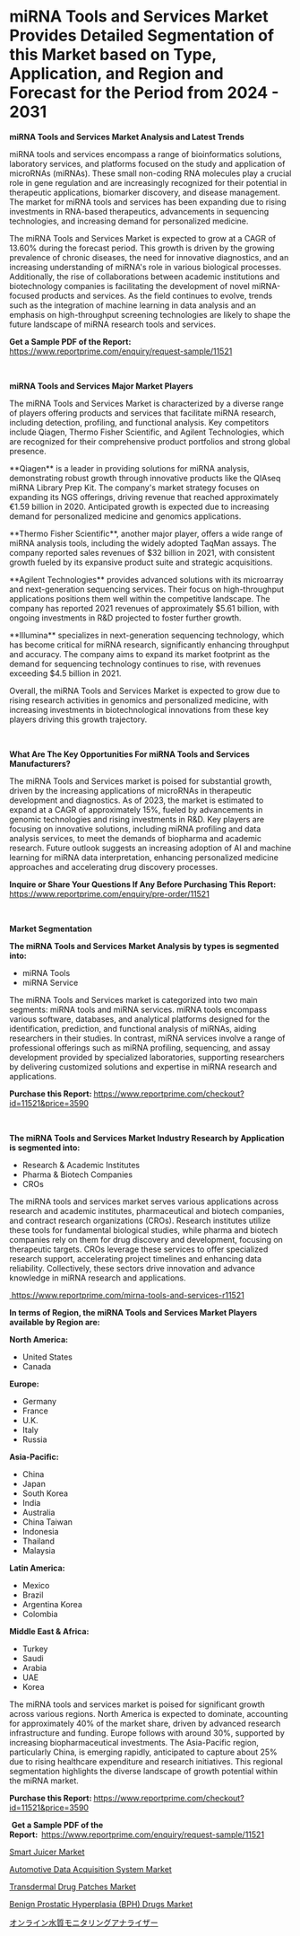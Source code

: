 <p><h1>miRNA Tools and Services Market Provides Detailed Segmentation of this Market based on Type, Application, and Region and Forecast for the Period from 2024 - 2031</h1></p><p><strong>miRNA Tools and Services Market Analysis and Latest Trends</strong></p>
<p><p>miRNA tools and services encompass a range of bioinformatics solutions, laboratory services, and platforms focused on the study and application of microRNAs (miRNAs). These small non-coding RNA molecules play a crucial role in gene regulation and are increasingly recognized for their potential in therapeutic applications, biomarker discovery, and disease management. The market for miRNA tools and services has been expanding due to rising investments in RNA-based therapeutics, advancements in sequencing technologies, and increasing demand for personalized medicine.</p><p>The miRNA Tools and Services Market is expected to grow at a CAGR of 13.60% during the forecast period. This growth is driven by the growing prevalence of chronic diseases, the need for innovative diagnostics, and an increasing understanding of miRNA's role in various biological processes. Additionally, the rise of collaborations between academic institutions and biotechnology companies is facilitating the development of novel miRNA-focused products and services. As the field continues to evolve, trends such as the integration of machine learning in data analysis and an emphasis on high-throughput screening technologies are likely to shape the future landscape of miRNA research tools and services.</p></p>
<p><strong>Get a Sample PDF of the Report:&nbsp;</strong> <a href="https://www.reportprime.com/enquiry/request-sample/11521">https://www.reportprime.com/enquiry/request-sample/11521</a></p>
<p>&nbsp;</p>
<p><strong>miRNA Tools and Services Major Market Players</strong></p>
<p><p>The miRNA Tools and Services Market is characterized by a diverse range of players offering products and services that facilitate miRNA research, including detection, profiling, and functional analysis. Key competitors include Qiagen, Thermo Fisher Scientific, and Agilent Technologies, which are recognized for their comprehensive product portfolios and strong global presence.</p><p>**Qiagen** is a leader in providing solutions for miRNA analysis, demonstrating robust growth through innovative products like the QIAseq miRNA Library Prep Kit. The company's market strategy focuses on expanding its NGS offerings, driving revenue that reached approximately €1.59 billion in 2020. Anticipated growth is expected due to increasing demand for personalized medicine and genomics applications.</p><p>**Thermo Fisher Scientific**, another major player, offers a wide range of miRNA analysis tools, including the widely adopted TaqMan assays. The company reported sales revenues of $32 billion in 2021, with consistent growth fueled by its expansive product suite and strategic acquisitions.</p><p>**Agilent Technologies** provides advanced solutions with its microarray and next-generation sequencing services. Their focus on high-throughput applications positions them well within the competitive landscape. The company has reported 2021 revenues of approximately $5.61 billion, with ongoing investments in R&D projected to foster further growth.</p><p>**Illumina** specializes in next-generation sequencing technology, which has become critical for miRNA research, significantly enhancing throughput and accuracy. The company aims to expand its market footprint as the demand for sequencing technology continues to rise, with revenues exceeding $4.5 billion in 2021.</p><p>Overall, the miRNA Tools and Services Market is expected to grow due to rising research activities in genomics and personalized medicine, with increasing investments in biotechnological innovations from these key players driving this growth trajectory.</p></p>
<p>&nbsp;</p>
<p><strong>What Are The Key Opportunities For miRNA Tools and Services Manufacturers?</strong></p>
<p><p>The miRNA Tools and Services market is poised for substantial growth, driven by the increasing applications of microRNAs in therapeutic development and diagnostics. As of 2023, the market is estimated to expand at a CAGR of approximately 15%, fueled by advancements in genomic technologies and rising investments in R&D. Key players are focusing on innovative solutions, including miRNA profiling and data analysis services, to meet the demands of biopharma and academic research. Future outlook suggests an increasing adoption of AI and machine learning for miRNA data interpretation, enhancing personalized medicine approaches and accelerating drug discovery processes.</p></p>
<p><strong>Inquire or Share Your Questions If Any Before Purchasing This Report:</strong> <a href="https://www.reportprime.com/enquiry/pre-order/11521">https://www.reportprime.com/enquiry/pre-order/11521</a></p>
<p>&nbsp;</p>
<p><strong>Market Segmentation</strong></p>
<p><strong>The miRNA Tools and Services Market Analysis by types is segmented into:</strong></p>
<p><ul><li>miRNA Tools</li><li>miRNA Service</li></ul></p>
<p><p>The miRNA Tools and Services market is categorized into two main segments: miRNA tools and miRNA services. miRNA tools encompass various software, databases, and analytical platforms designed for the identification, prediction, and functional analysis of miRNAs, aiding researchers in their studies. In contrast, miRNA services involve a range of professional offerings such as miRNA profiling, sequencing, and assay development provided by specialized laboratories, supporting researchers by delivering customized solutions and expertise in miRNA research and applications.</p></p>
<p><strong>Purchase this Report:&nbsp;</strong><a href="https://www.reportprime.com/checkout?id=11521&price=3590">https://www.reportprime.com/checkout?id=11521&price=3590</a></p>
<p>&nbsp;</p>
<p><strong>The miRNA Tools and Services Market Industry Research by Application is segmented into:</strong></p>
<p><ul><li>Research & Academic Institutes</li><li>Pharma & Biotech Companies</li><li>CROs</li></ul></p>
<p><p>The miRNA tools and services market serves various applications across research and academic institutes, pharmaceutical and biotech companies, and contract research organizations (CROs). Research institutes utilize these tools for fundamental biological studies, while pharma and biotech companies rely on them for drug discovery and development, focusing on therapeutic targets. CROs leverage these services to offer specialized research support, accelerating project timelines and enhancing data reliability. Collectively, these sectors drive innovation and advance knowledge in miRNA research and applications.</p></p>
<p><a href="https://www.reportprime.com/mirna-tools-and-services-r11521">&nbsp;https://www.reportprime.com/mirna-tools-and-services-r11521</a></p>
<p><strong>In terms of Region, the miRNA Tools and Services Market Players available by Region are:</strong></p>
<p>
    <p> <strong> North America: </strong>
        <ul>
            <li>United States</li>
            <li>Canada</li>
        </ul>
        </p> 
    <p> <strong> Europe: </strong>
        <ul>
            <li>Germany</li>
            <li>France</li>
            <li>U.K.</li>
            <li>Italy</li>
            <li>Russia</li>
        </ul>
        </p> 
    <p> <strong> Asia-Pacific: </strong>
        <ul>
            <li>China</li>
            <li>Japan</li>
            <li>South Korea</li>
            <li>India</li>
            <li>Australia</li>
            <li>China Taiwan</li>
            <li>Indonesia</li>
            <li>Thailand</li>
            <li>Malaysia</li>
        </ul>
        </p> 
    <p> <strong> Latin America: </strong>
        <ul>
            <li>Mexico</li>
            <li>Brazil</li>
            <li>Argentina Korea</li>
            <li>Colombia</li>
        </ul>
        </p> 
    <p> <strong> Middle East & Africa: </strong>
        <ul>
            <li>Turkey</li>
            <li>Saudi</li>
            <li>Arabia</li>
            <li>UAE</li>
            <li>Korea</li>
        </ul>
    </p>
    </p>
<p><p>The miRNA tools and services market is poised for significant growth across various regions. North America is expected to dominate, accounting for approximately 40% of the market share, driven by advanced research infrastructure and funding. Europe follows with around 30%, supported by increasing biopharmaceutical investments. The Asia-Pacific region, particularly China, is emerging rapidly, anticipated to capture about 25% due to rising healthcare expenditure and research initiatives. This regional segmentation highlights the diverse landscape of growth potential within the miRNA market.</p></p>
<p><strong>Purchase this Report: </strong><a href="https://www.reportprime.com/checkout?id=11521&price=3590">https://www.reportprime.com/checkout?id=11521&price=3590</a></p>
<p>&nbsp;<strong>Get a Sample PDF of the Report:&nbsp;&nbsp;</strong><a href="https://www.reportprime.com/enquiry/request-sample/11521">https://www.reportprime.com/enquiry/request-sample/11521</a></p>
<p><strong></strong></p>
<p><p><a href="https://www.linkedin.com/pulse/smart-juicer-market-research-report-includes-analysis-size-ytglf?trackingId=QIlpKyXeT8uPVGZgONB3Mg%3D%3D">Smart Juicer Market</a></p><p><a href="https://issuu.com/reportprime-2/docs/automotive-data-acquisition-system-_a715e5c4d714c3">Automotive Data Acquisition System Market</a></p><p><a href="https://github.com/RoseBoyd475/Market-Research-Report-List-1/blob/main/transdermal-drug-patches-market.md">Transdermal Drug Patches Market</a></p><p><a href="https://github.com/NasrinKhan99/Market-Research-Report-List-1/blob/main/benign-prostatic-hyperplasia-bph-drugs-market.md">Benign Prostatic Hyperplasia (BPH) Drugs Market</a></p><p><a href="https://medium.com/@gordonjast2023/online-water-quality-monitoring-analyzer-de33a1a2813e">オンライン水質モニタリングアナライザー</a></p></p>
